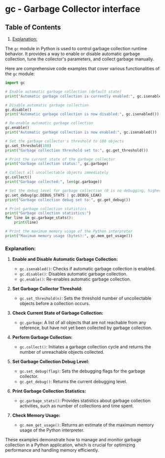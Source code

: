 # gc - Garbage Collector interface
## Table of Contents

1. [Explanation:](#explanation)



The `gc` module in Python is used to control garbage collection runtime behavior. It provides a way to enable or disable automatic garbage collection, tune the collector's parameters, and collect garbage manually.

Here are comprehensive code examples that cover various functionalities of the `gc` module:

```python
import gc

# Enable automatic garbage collection (default state)
print("Automatic garbage collection is currently enabled:", gc.isenabled())

# Disable automatic garbage collection
gc.disable()
print("Automatic garbage collection is now disabled:", gc.isenabled())

# Re-enable automatic garbage collection
gc.enable()
print("Automatic garbage collection is now enabled:", gc.isenabled())

# Set the garbage collector's threshold to 100 objects
gc.set_threshold(100)
print("Garbage collection threshold set to:", gc.get_threshold())

# Print the current state of the garbage collector
print("Garbage collection status:", gc.garbage)

# Collect all uncollectable objects immediately
gc.collect()
print("Garbage collected:", len(gc.garbage))

# Set the debug level for garbage collection (0 is no debugging, higher numbers increase verbosity)
gc.set_debug(gc.DEBUG_STATS | gc.DEBUG_LEAK)
print("Garbage collection debug set to:", gc.get_debug())

# Print garbage collection statistics
print("Garbage collection statistics:")
for line in gc.garbage_stats():
    print(line)

# Print the maximum memory usage of the Python interpreter
print("Maximum memory usage (bytes):", gc.mem_get_usage())
```

### Explanation:

1. **Enable and Disable Automatic Garbage Collection:**
   - `gc.isenabled()`: Checks if automatic garbage collection is enabled.
   - `gc.disable()`: Disables automatic garbage collection.
   - `gc.enable()`: Re-enables automatic garbage collection.

2. **Set Garbage Collector Threshold:**
   - `gc.set_threshold(n)`: Sets the threshold number of uncollectable objects before a collection occurs.

3. **Check Current State of Garbage Collection:**
   - `gc.garbage`: A list of all objects that are not reachable from any reference, but have not yet been collected by garbage collection.

4. **Perform Garbage Collection:**
   - `gc.collect()`: Initiates a garbage collection cycle and returns the number of unreachable objects collected.

5. **Set Garbage Collection Debug Level:**
   - `gc.set_debug(flag)`: Sets the debugging flags for the garbage collector.
   - `gc.get_debug()`: Returns the current debugging level.

6. **Print Garbage Collection Statistics:**
   - `gc.garbage_stats()`: Provides statistics about garbage collection activities, such as number of collections and time spent.

7. **Check Memory Usage:**
   - `gc.mem_get_usage()`: Returns an estimate of the maximum memory usage of the Python interpreter.

These examples demonstrate how to manage and monitor garbage collection in a Python application, which is crucial for optimizing performance and handling memory efficiently.
